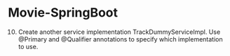 # Movie-SpringBoot

10. Create another service implementation TrackDummyServiceImpl. Use @Primary and
@Qualifier annotations to specify which implementation to use.